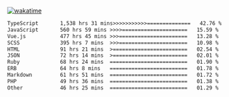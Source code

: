[![wakatime](https://wakatime.com/badge/user/8b62041e-d91c-42f5-bf28-a8e61da65a75.svg?style=for-the-badge)](https://wakatime.com/@8b62041e-d91c-42f5-bf28-a8e61da65a75)

<!--START_SECTION:waka-->

```txt
TypeScript       1,538 hrs 31 mins>>>>>>>>>>>==============   42.76 %
JavaScript       560 hrs 59 mins >>>>=====================   15.59 %
Vue.js           477 hrs 45 mins >>>======================   13.28 %
SCSS             395 hrs 7 mins  >>>======================   10.98 %
HTML             91 hrs 21 mins  >========================   02.54 %
JSON             72 hrs 14 mins  >========================   02.01 %
Ruby             68 hrs 24 mins  =========================   01.90 %
ERB              64 hrs 8 mins   =========================   01.78 %
Markdown         61 hrs 51 mins  =========================   01.72 %
PHP              49 hrs 36 mins  =========================   01.38 %
Other            46 hrs 25 mins  =========================   01.29 %
```

<!--END_SECTION:waka-->
